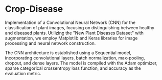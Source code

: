 # Crop-Disease
Implementation of a Convolutional Neural Network (CNN) for the classification of plant images, focusing on distinguishing between healthy and diseased plants. Utilizing the "New Plant Diseases Dataset" with augmentation, we employ Matplotlib and Keras libraries for image processing and neural network construction.

The CNN architecture is established using a Sequential model, incorporating convolutional layers, batch normalization, max-pooling, dropout, and dense layers. The model is compiled with the Adam optimizer, sparse categorical crossentropy loss function, and accuracy as the evaluation metric.
